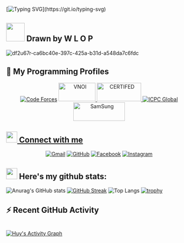 
[![Typing SVG](https://readme-typing-svg.herokuapp.com?font=Architects+Daughter&color=7AF79A&size=30&lines=Hey!+I+am+Tran+Duc+Huy!;Can+I+help+you+?;)](https://git.io/typing-svg)

## <img src = "https://user-images.githubusercontent.com/63050133/156777293-72a6e681-2582-4a9d-ad92-09d1181d47c7.gif" width = 50px> Drawn by W L O P

![df2u67r-ca6bc40e-397c-425a-b31d-a548da7c6fdc](https://user-images.githubusercontent.com/95224307/164258146-494cb75a-50ba-4076-ae33-8228ce9b6159.jpg)
## 👀 My Programming Profiles

<p align="center">
  <a href="https://codeforces.com/profile/huy31"><img src="https://img.icons8.com/external-tal-revivo-shadow-tal-revivo/50/000000/external-codeforces-programming-competitions-and-contests-programming-community-logo-shadow-tal-revivo.png" alt="Code Forces"/></a>
	<a href="https://oj.vnoi.info/user/huys31" ><img src="https://i.ibb.co/KxjM1sp/removal-ai-tmp-6263e6ed1dc0e-2.png" alt="VNOI" width="100" height="50">
	<a href="https://drive.google.com/file/d/1S5jEwi2lgLgdE-gc2dkfdwXBDor6Ch6D/view?usp=sharing" ><img src="https://i.ibb.co/xGGFqy8/istockphoto-1253603579-1024x1024-removebg-preview-1.png" alt="CERTIFED " width="120" height="50">
	<a href="https://icpc.global/ICPCID/DO3D9RLNRDX8"><img src="https://i.ibb.co/F4h8h5Z/removal-ai-tmp-6263e77642d26-1.png" alt="ICPC Global"/></a>     
	<a href="https://drive.google.com/file/d/1kNnWVGgaUS-IkM80B9xVpEJmoQGsRhfZ/view?fbclid=IwAR1x3okzKpaguyyFY5ExzMsDx1pYsayXbiHahWKyQgomfIZCyJsQYVLwJYk" ><img src="https://i.ibb.co/j3FvgGk/Black-Samsung-Logo-1024x340.png" alt="SamSung" width="140" height="50">
</p>
  
## <img src="https://media.giphy.com/media/W5eoZHPpUx9sapR0eu/giphy.gif" width="30px"> Connect with me
<p align="center">
	<a href="mailto:ahmed.huy52670@gmail.com"><img img src="https://img.shields.io/badge/gmail-%23EA4335.svg?style=plastic&logo=gmail&logoColor=white" alt="Gmail"/></a>
	<a href="https://github.com/duchuys31"><img src="https://img.shields.io/badge/github-%23181717.svg?style=plastic&logo=github&logoColor=white" alt="GitHub"/></a>
	<a href="https://www.facebook.com/tf.huy2839/"><img src="https://img.shields.io/badge/facebook-%231877F2.svg?style=plastic&logo=facebook&logoColor=white" alt="Facebook"/></a>
	<a href="https://www.instagram.com/huytt28/"><img src="https://img.shields.io/badge/instagram-%23E4405F.svg?style=plastic&logo=instagram&logoColor=white" alt="Instagram"/></a>
</p>

## <img src="https://media.giphy.com/media/iY8CRBdQXODJSCERIr/giphy.gif" width="30px"> Here's my github  stats:
![Anurag's GitHub stats](https://github-readme-stats.vercel.app/api?username=duchuys31&show_icons=true&theme=radical)
[![GitHub Streak](https://github-readme-streak-stats.herokuapp.com/?user=duchuys31&theme=radical)](https://git.io/streak-stats) 
![Top Langs](https://github-readme-stats.vercel.app/api/top-langs/?username=duchuys31&langs_count=10&theme=radical)
[![trophy](https://github-profile-trophy.vercel.app/?username=duchuys31&theme=radical)](https://github.com/ryo-ma/github-profile-trophy)

 ## ⚡ Recent GitHub Activity</b></summary>
  <br/>
   <a href="https://github.com/duchuys31"><img alt="Huy's Activity Graph" src="https://activity-graph.herokuapp.com/graph?username=duchuys31&custom_title=duchuys31's%20Contribution%20Graph&theme=react-dark" /></a>
  <br/>
